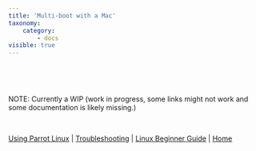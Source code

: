 ```yaml
---
title: 'Multi-boot with a Mac'
taxonomy:
    category:
        - docs
visible: true
---
```



&nbsp;

&nbsp;

NOTE: Currently a WIP (work in progress, some links might not work and some documentation is likely missing.)

&nbsp;

[Using Parrot Linux](https://www.parrotsec.org/docs/info/startpage/) | [Troubleshooting](https://www.parrotsec.org/docs/trbl/trbl-start/) | [Linux Beginner Guide](https://www.parrotsec.org/docs/library/lbg-start/) | [Home](https://www.parrotsec.org/docs/) 